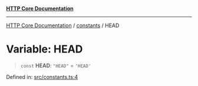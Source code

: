 [**HTTP Core Documentation**](../../README.md)

***

[HTTP Core Documentation](../../README.md) / [constants](../README.md) / HEAD

# Variable: HEAD

> `const` **HEAD**: `"HEAD"` = `'HEAD'`

Defined in: [src/constants.ts:4](https://github.com/stonemjs/http-core/blob/0d24f1311c8ffc69c0f21ab48badb00539c57ea4/src/constants.ts#L4)
